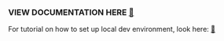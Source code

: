 ### VIEW DOCUMENTATION HERE <a href="https://excelerondesign.github.io/documentation" target="_blank">:link:</a>

For tutorial on how to set up local dev environment, look here: [:link:](https://dev.excelerondesigns.com/)
